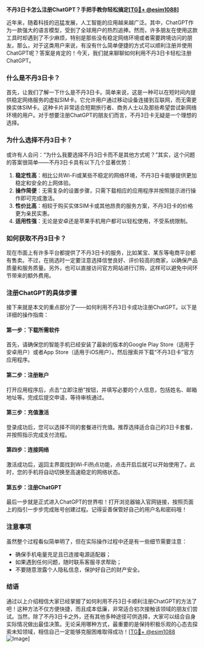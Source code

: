 **不丹3日卡怎么注册ChatGPT？手把手教你轻松搞定[[TG💪+ @esim1088](https://t.me/s/esim1088)]**

近年来，随着科技的迅猛发展，人工智能的应用越来越广泛。其中，ChatGPT作为一款强大的语言模型，受到了全球用户的热烈追捧。然而，许多朋友在使用这款工具时却遇到了不少麻烦，特别是那些没有稳定网络环境或者需要跨境访问的朋友。那么，对于这类用户来说，有没有什么简单便捷的方式可以顺利注册并使用ChatGPT呢？答案是肯定的！今天，我们就来聊聊如何利用不丹3日卡轻松注册ChatGPT。

### 什么是不丹3日卡？

首先，让我们了解一下什么是不丹3日卡。简单来说，这是一种可以在短时间内提供稳定网络服务的虚拟SIM卡。它允许用户通过移动设备连接到互联网，而无需更换实体SIM卡。这种卡片非常适合短期旅行者、商务人士以及那些希望尝试新网络环境的用户。对于想要注册ChatGPT的朋友们而言，不丹3日卡无疑是一个理想的选择。

### 为什么选择不丹3日卡？

或许有人会问：“为什么我要选择不丹3日卡而不是其他方式呢？”其实，这个问题的答案很简单——不丹3日卡具有以下几个显著优势：

1. **稳定性高**：相比公共Wi-Fi或某些不稳定的网络环境，不丹3日卡能够提供更加稳定和安全的上网体验。
2. **操作简便**：无需复杂的设置步骤，只需下载相应的应用程序并按照提示进行操作即可完成激活。
3. **性价比高**：相较于购买实体SIM卡或其他昂贵的服务方案，不丹3日卡的价格更为亲民实惠。
4. **适用性强**：无论是安卓还是苹果手机用户都可以轻松使用，不受系统限制。

### 如何获取不丹3日卡？

现在市面上有许多平台都提供了不丹3日卡的服务，比如某宝、某东等电商平台都有售卖。不过，在挑选时一定要注意选择信誉良好、评价较高的商家，以确保产品质量和服务质量。另外，也可以直接访问官方网站进行订购，这样可以避免中间环节带来的额外费用。

### 注册ChatGPT的具体步骤

接下来就是本文的重点部分了——如何利用不丹3日卡成功注册ChatGPT。以下是详细的操作指南：

#### 第一步：下载所需软件
首先，请确保您的智能手机已经安装了最新的版本的Google Play Store（适用于安卓用户）或者App Store（适用于iOS用户）。然后搜索并下载“不丹3日卡”官方应用程序。

#### 第二步：注册账户
打开应用程序后，点击“立即注册”按钮，并填写必要的个人信息，包括姓名、邮箱地址等。完成后提交申请，等待审核通过。

#### 第三步：充值激活
登录成功后，您可以选择不同的套餐进行充值。推荐选择适合自己的3日卡套餐，并按照指示完成支付流程。

#### 第四步：连接网络
激活成功后，返回主界面找到Wi-Fi热点功能，点击开启后就可以开始使用了。此时，您的手机将自动切换至高速稳定的网络状态。

#### 第五步：注册ChatGPT
最后一步就是正式进入ChatGPT的世界啦！打开浏览器输入官网链接，按照页面上的指引一步步完成账号创建过程。记得妥善保管好自己的用户名和密码哦！

### 注意事项

虽然整个过程看似简单明了，但在实际操作过程中还是有一些细节需要注意：

- 确保手机电量充足且已连接电源适配器；
- 如果遇到任何问题，随时联系客服寻求帮助；
- 不要随意泄露个人隐私信息，保护好自己的财产安全。

### 结语

通过以上介绍相信大家已经掌握了如何利用不丹3日卡顺利注册ChatGPT的方法了吧！这种方法不仅方便快捷，而且成本低廉，非常适合初次接触该领域的朋友们尝试。当然，除了不丹3日卡之外，还有其他多种途径可供选择，大家可以结合自身实际情况做出最佳决策。无论采用哪种方式，最重要的是保持积极乐观的心态去探索未知领域，相信自己一定能够克服困难取得成功！[[TG💪+ @esim1088](https://t.me/s/esim1088) ![Image](https://i.postimg.cc/4NQfJmqS/Snipaste-2025-05-13-00-14-12.png)]